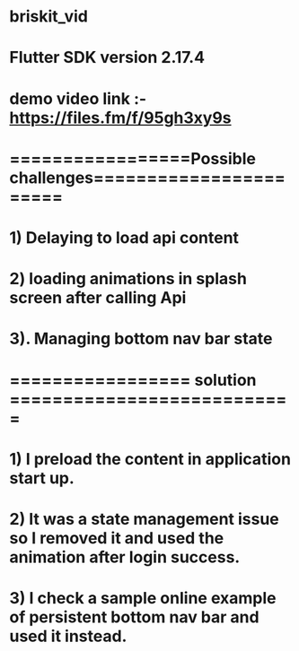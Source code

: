 # briskit_vid
# Flutter SDK version 2.17.4
# demo video link :- https://files.fm/f/95gh3xy9s

# =================Possible challenges=======================

# 1)  Delaying to load api content 
# 2)  loading animations in splash screen after calling Api
# 3). Managing bottom nav bar state

# ================= solution ===========================

# 1) I preload the content in application start up. 
# 2) It was a state management issue so I removed it and used the animation after login success. 
# 3) I check a sample online example of persistent bottom nav bar and used it instead. 
